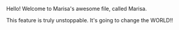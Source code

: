 Hello! Welcome to Marisa's awesome file, called Marisa.

This feature is truly unstoppable. It's going to change the WORLD!!
